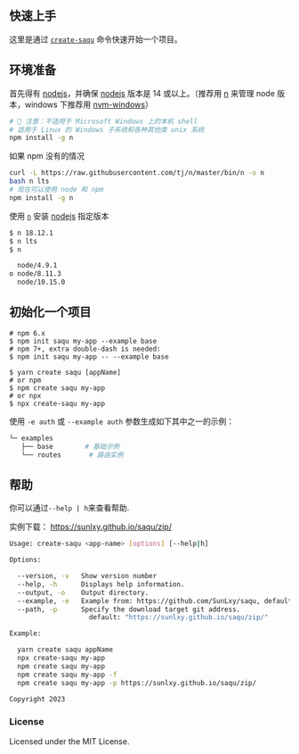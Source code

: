 ## 快速上手

这里是通过 [`create-saqu`](https://github.com/SunLxy/saqu) 命令快速开始一个项目。

## 环境准备

首先得有 [nodejs](https://nodejs.org/en)，并确保 [nodejs](https://nodejs.org/en) 版本是 14 或以上。（推荐用 [n](https://github.com/tj/n) 来管理 node 版本，windows 下推荐用 [nvm-windows](https://github.com/coreybutler/nvm-windows)）

```bash
# 🚧 注意：不适用于 Microsoft Windows 上的本机 shell
# 适用于 Linux 的 Windows 子系统和各种其他类 unix 系统
npm install -g n 
```

如果 npm 没有的情况

```bash
curl -L https://raw.githubusercontent.com/tj/n/master/bin/n -o n
bash n lts
# 现在可以使用 node 和 npm
npm install -g n
```

使用 [`n`](https://github.com/tj/n) 安装 [nodejs](https://nodejs.org/) 指定版本

```bash
$ n 18.12.1
$ n lts
$ n

  node/4.9.1
ο node/8.11.3
  node/10.15.0
```

## 初始化一个项目

```shell
# npm 6.x
$ npm init saqu my-app --example base
# npm 7+, extra double-dash is needed:
$ npm init saqu my-app -- --example base

$ yarn create saqu [appName]
# or npm
$ npm create saqu my-app
# or npx
$ npx create-saqu my-app
```

使用 `-e auth` 或 `--example auth` 参数生成如下其中之一的示例：

```bash
└─ examples
   ├── base        # 基础示例
   └── routes       # 路由实例
```

## 帮助

你可以通过`--help | h`来查看帮助. 

实例下载： https://sunlxy.github.io/saqu/zip/

```bash
Usage: create-saqu <app-name> [options] [--help|h]

Options:

  --version, -v   Show version number
  --help, -h      Displays help information.
  --output, -o    Output directory.
  --example, -e   Example from: https://github.com/SunLxy/saqu, default: "base"
  --path, -p      Specify the download target git address.
                    default: "https://sunlxy.github.io/saqu/zip/"

Example:

  yarn create saqu appName
  npx create-saqu my-app
  npm create saqu my-app
  npm create saqu my-app -f
  npm create saqu my-app -p https://sunlxy.github.io/saqu/zip/

Copyright 2023
```

### License

Licensed under the MIT License.
